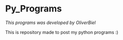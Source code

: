 # Py_Programs

*This programs was developed by OliverBiel*

This is repository made to post my python programs :)
